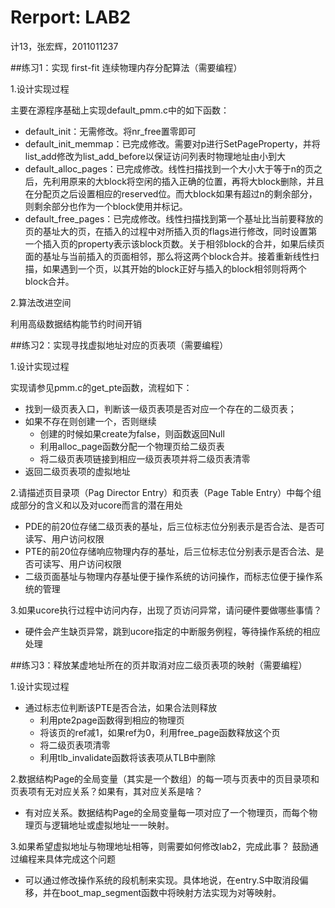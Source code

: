 # Rerport: LAB2

计13，张宏辉，2011011237


##练习1：实现 first-fit 连续物理内存分配算法（需要编程）

1.设计实现过程

主要在源程序基础上实现default_pmm.c中的如下函数：

- default_init：无需修改。将nr_free置零即可
- default_init_memmap：已完成修改。需要对p进行SetPageProperty，并将list_add修改为list_add_before以保证访问列表时物理地址由小到大
- default_alloc_pages：已完成修改。线性扫描找到一个大小大于等于n的页之后，先利用原来的大block将空闲的插入正确的位置，再将大block删除，并且在分配页之后设置相应的reserved位。而大block如果有超过n的剩余部分，则剩余部分也作为一个block使用并标记。
- default_free_pages：已完成修改。线性扫描找到第一个基址比当前要释放的页的基址大的页，在插入的过程中对所插入页的flags进行修改，同时设置第一个插入页的property表示该block页数。关于相邻block的合并，如果后续页面的基址与当前插入的页面相邻，那么将这两个block合并。接着重新线性扫描，如果遇到一个页，以其开始的block正好与插入的block相邻则将两个block合并。

2.算法改进空间

利用高级数据结构能节约时间开销

##练习2：实现寻找虚拟地址对应的页表项（需要编程）

1.设计实现过程

实现请参见pmm.c的get_pte函数，流程如下：
- 找到一级页表入口，判断该一级页表项是否对应一个存在的二级页表；
- 如果不存在则创建一个，否则继续
  - 创建的时候如果create为false，则函数返回Null
  - 利用alloc_page函数分配一个物理页给二级页表
  - 将二级页表项链接到相应一级页表项并将二级页表清零
- 返回二级页表项的虚拟地址

2.请描述页目录项（Pag Director Entry）和页表（Page Table Entry）中每个组成部分的含义和以及对ucore而言的潜在用处

- PDE的前20位存储二级页表的基址，后三位标志位分别表示是否合法、是否可读写、用户访问权限
- PTE的前20位存储响应物理内存的基址，后三位标志位分别表示是否合法、是否可读写、用户访问权限
- 二级页面基址与物理内存基址便于操作系统的访问操作，而标志位便于操作系统的管理

3.如果ucore执行过程中访问内存，出现了页访问异常，请问硬件要做哪些事情？
- 硬件会产生缺页异常，跳到ucore指定的中断服务例程，等待操作系统的相应处理

##练习3：释放某虚地址所在的页并取消对应二级页表项的映射（需要编程）

1.设计实现过程

- 通过标志位判断该PTE是否合法，如果合法则释放
  - 利用pte2page函数得到相应的物理页
  - 将该页的ref减1，如果ref为0，利用free_page函数释放这个页
  - 将二级页表项清零
  - 利用tlb_invalidate函数将该表项从TLB中删除

2.数据结构Page的全局变量（其实是一个数组）的每一项与页表中的页目录项和页表项有无对应关系？如果有，其对应关系是啥？

- 有对应关系。数据结构Page的全局变量每一项对应了一个物理页，而每个物理页与逻辑地址或虚拟地址一一映射。

3.如果希望虚拟地址与物理地址相等，则需要如何修改lab2，完成此事？ 鼓励通过编程来具体完成这个问题

- 可以通过修改操作系统的段机制来实现。具体地说，在entry.S中取消段偏移，并在boot_map_segment函数中将映射方法实现为对等映射。
